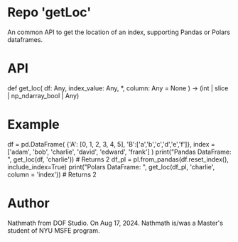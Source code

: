 # Repo 'getLoc'
An common API to get the location of an index, supporting Pandas or Polars dataframes.

# API
def get_loc(
    df: Any,
    index_value: Any,
    *,
    column: Any = None
) -> (int | slice | np_ndarray_bool | Any)

# Example
df = pd.DataFrame(
    {'A': [0, 1, 2, 3, 4, 5], 'B':['a','b','c','d','e','f']},
    index = ['adam', 'bob', 'charlie', 'david', 'edward', 'frank']
)
print("Pandas DataFrame: ", get_loc(df, 'charlie')) # Returns 2
df_pl = pl.from_pandas(df.reset_index(), include_index=True)
print("Polars DataFrame: ", get_loc(df_pl, 'charlie', column = 'index')) # Returns 2

# Author
Nathmath from DOF Studio. On Aug 17, 2024.
Nathmath is/was a Master's student of NYU MSFE program.
